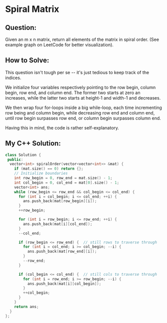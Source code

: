 # Spiral Matrix

## Question:

Given an m x n matrix, return all elements of the matrix in spiral
order. (See example graph on LeetCode for better visualization).

## How to Solve:

This question isn't tough per se -- it's just tedious to keep track of
the indices.

We initialize four variables respectively pointing to the row begin,
column begin, row end, and column end. The former two starts at zero
an increases, while the latter two starts at height-1 and width-1 and
decreases.

We then wrap four for-loops inside a big while-loop, each time
incrementing row being and column begin, while decreasing row end and
column end, until row begin surpasses row end, or column begin
surpasses column end.

Having this in mind, the code is rather self-explanatory.

## My C++ Solution:

```cpp
class Solution {
 public:
  vector<int> spiralOrder(vector<vector<int>> &mat) {
    if (mat.size() == 0) return {};
    // Initialize boundaries
    int row_begin = 0, row_end = mat.size() - 1;
    int col_begin = 0, col_end = mat[0].size() - 1;
    vector<int> ans;
    while (row_begin <= row_end && col_begin <= col_end) {
      for (int i = col_begin; i <= col_end; ++i) {
        ans.push_back(mat[row_begin][i]);
      }
      ++row_begin;

      for (int i = row_begin; i <= row_end; ++i) {
        ans.push_back(mat[i][col_end]);
      }
      --col_end;

      if (row_begin <= row_end) {  // still rows to traverse through
        for (int i = col_end; i >= col_begin; --i) {
          ans.push_back(mat[row_end][i]);
        }
        --row_end;
      }

      if (col_begin <= col_end) {  // still cols to traverse through
        for (int i = row_end; i >= row_begin; --i) {
          ans.push_back(mat[i][col_begin]);
        }
        ++col_begin;
      }
    }
    return ans;
  }
};
```